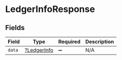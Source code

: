 # LedgerInfoResponse


## Fields

| Field                                            | Type                                             | Required                                         | Description                                      |
| ------------------------------------------------ | ------------------------------------------------ | ------------------------------------------------ | ------------------------------------------------ |
| `data`                                           | [?LedgerInfo](../../models/shared/LedgerInfo.md) | :heavy_minus_sign:                               | N/A                                              |